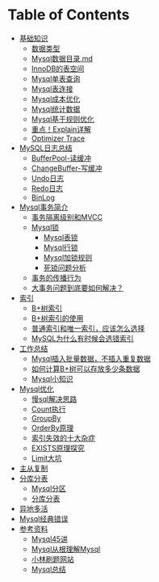 # Table of Contents








+ [基础知识]()
  + [数据类型](数据类型.md)
  + [Mysql数据目录.md](Mysql数据目录.md)
  + [InnoDB的表空间](InnoDB的表空间.md)
  + [Mysql单表查询](Mysql单表查询.md)
  + [Mysql表连接](Mysql表连接.md)
  + [Mysql成本优化](Mysql成本优化.md)
  + [Mysql统计数据](Mysql统计数据.md)
  + [Mysql基于规则优化](Mysql基于规则优化.md)
  + [重点！Explain详解](Explain详解.md)
  + [Optimizer Trace](optimizerTrace.md)
+ [MySQL日志总结](MySQL日志总结.md)
    + [BufferPool-读缓冲](Mysql-BufferPool.md)
    + [ChangeBuffer-写缓冲](ChangeBuffer.md)
    + [Undo日志](Undo日志.md)
    + [Redo日志](Redo日志.md)
    + [BinLog](Bin日志.md)
+ [Mysql事务简介](Mysql事务简介.md)
    + [事务隔离级别和MVCC](事务隔离级别和MVCC.md)
    + [Mysql锁]()
      + [Mysql表锁](Mysql表锁.md)
      + [Mysql行锁](Mysql行级锁.md)
      + [Mysql加锁规则](Mysql加锁规则.md)
      + [死锁问题分析](死锁.md)
    + [事务的传播行为](事务的传播行为.md)
    + [大事务问题到底要如何解决？](大事务问题到底要如何解决？.md)
+ [索引]()
  + [B+树索引](B+树索引.md)
  + [B+树索引的使用](B+树索引的使用.md)
  + [普通索引和唯一索引，应该怎么选择](普通索引和唯一索引，应该怎么选择.md)
  + [MySQL为什么有时候会选错索引](MySQL为什么有时候会选错索引.md)
+ [工作总结]()
    + [Mysql插入批量数据，不插入重复数据](Mysql插入批量数据，不插入重复数据.md)
    + [如何计算B+树可以存放多少条数据](如何计算B+树可以存放多少条数据.md)
    + [Mysql小知识](Mysql小知识.md)
+ [Mysql优化]()
    + [慢sql解决思路](慢sql解决思路.md)
    + [Count执行](Count执行.md)
    + [GroupBy](GroupBy.md)
    + [OrderBy原理](OrderBy原理.md)
    + [索引失效的十大杂症](索引失效的十大杂症.md)
    + [EXISTS原理探究](EXISTS原理探究.md)
    + [Limit大坑](Limit大坑.md)
+ [主从复制](主从复制.md)
+ [分库分表]()
    + [Mysql分区](Mysql分区.md)
    + [分库分表](分库分表.md)
+ [异地多活](异地多活.md)
+ [Mysql经典错误](Mysql经典错误.md)
+ [参考资料]()
    + [Mysql45讲](https://www.aliyundrive.com/drive/folder/62d405a68b55bf77c9c74589a214972897a15006)
    + [Mysql从根理解Mysql]()
    + [小林刷题网站]()
    + [Mysql总结](https://mp.weixin.qq.com/s/df_Yyur2LBVZqmCVWvSj7Q)

